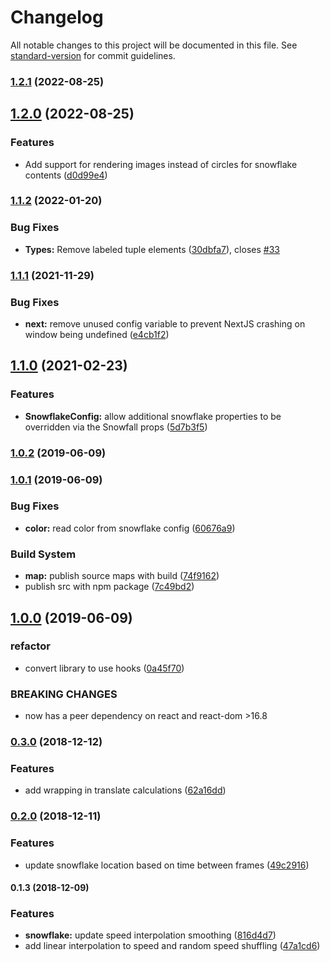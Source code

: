 # Changelog

All notable changes to this project will be documented in this file. See [standard-version](https://github.com/conventional-changelog/standard-version) for commit guidelines.

### [1.2.1](https://github.com/cahilfoley/react-snowfall/compare/v1.2.0...v1.2.1) (2022-08-25)

## [1.2.0](https://github.com/cahilfoley/react-snowfall/compare/v1.1.2...v1.2.0) (2022-08-25)


### Features

* Add support for rendering images instead of circles for snowflake contents ([d0d99e4](https://github.com/cahilfoley/react-snowfall/commit/d0d99e4a3c16cf7784c0033d8039b25f35d8ecd4))

### [1.1.2](https://github.com/cahilfoley/react-snowfall/compare/v1.1.1...v1.1.2) (2022-01-20)


### Bug Fixes

* **Types:** Remove labeled tuple elements ([30dbfa7](https://github.com/cahilfoley/react-snowfall/commit/30dbfa728df23d60775eb8645af5a93ff9b992e2)), closes [#33](https://github.com/cahilfoley/react-snowfall/issues/33)

### [1.1.1](https://github.com/cahilfoley/react-snowfall/compare/v1.1.0...v1.1.1) (2021-11-29)


### Bug Fixes

* **next:** remove unused config variable to prevent NextJS crashing on window being undefined ([e4cb1f2](https://github.com/cahilfoley/react-snowfall/commit/e4cb1f2c466c44bbe3cb286acca104c7df709e13))

## [1.1.0](https://github.com/cahilfoley/react-snowfall/compare/v1.0.2...v1.1.0) (2021-02-23)


### Features

* **SnowflakeConfig:** allow additional snowflake properties to be overridden via the Snowfall props ([5d7b3f5](https://github.com/cahilfoley/react-snowfall/commit/5d7b3f53bc64f7724c77afcaba2c1f224611bc0a))

### [1.0.2](https://github.com/cahilfoley/react-snowfall/compare/v1.0.1...v1.0.2) (2019-06-09)



### [1.0.1](https://github.com/cahilfoley/react-snowfall/compare/v1.0.0...v1.0.1) (2019-06-09)


### Bug Fixes

* **color:** read color from snowflake config ([60676a9](https://github.com/cahilfoley/react-snowfall/commit/60676a9))


### Build System

* **map:** publish source maps with build ([74f9162](https://github.com/cahilfoley/react-snowfall/commit/74f9162))
* publish src with npm package ([7c49bd2](https://github.com/cahilfoley/react-snowfall/commit/7c49bd2))



## [1.0.0](https://github.com/cahilfoley/react-snowfall/compare/v1.0.0-alpha.1...v1.0.0) (2019-06-09)


### refactor

* convert library to use hooks ([0a45f70](https://github.com/cahilfoley/react-snowfall/commit/0a45f70))


### BREAKING CHANGES

* now has a peer dependency on react and react-dom >16.8



### [0.3.0](https://github.com/cahilfoley/react-snowfall/compare/v0.2.0...v0.3.0) (2018-12-12)


### Features

* add wrapping in translate calculations ([62a16dd](https://github.com/cahilfoley/react-snowfall/commit/62a16dd))



### [0.2.0](https://github.com/cahilfoley/react-snowfall/compare/v0.1.3...v0.2.0) (2018-12-11)


### Features

* update snowflake location based on time between frames ([49c2916](https://github.com/cahilfoley/react-snowfall/commit/49c2916))



#### 0.1.3 (2018-12-09)


### Features

* **snowflake:** update speed interpolation smoothing ([816d4d7](https://github.com/cahilfoley/react-snowfall/commit/816d4d7))
* add linear interpolation to speed and random speed shuffling ([47a1cd6](https://github.com/cahilfoley/react-snowfall/commit/47a1cd6))
